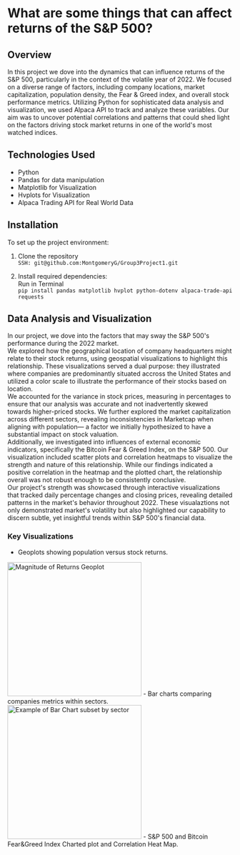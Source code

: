 # What are some things that can affect returns of the S&P 500?

## Overview
In this project we dove into the dynamics that can influence returns of the S&P 500, particularly in the context of the volatile year of 2022.
We focused on a diverse range of factors, including company locations, market capitalization, population density, the Fear & Greed index, and overall stock performance metrics. 
Utilizing Python for sophisticated data analysis and visualization, we used Alpaca API to track and analyze these variables.
Our aim was to uncover potential correlations and patterns that could shed light on the factors driving stock market returns in one of the world's most watched indices.

## Technologies Used
- Python
- Pandas for data manipulation
- Matplotlib for Visualization
- Hvplots for Visualization
- Alpaca Trading API for Real World Data

## Installation
To set up the project environment:

1. Clone the repository  
```SSH: git@github.com:MontgomeryG/Group3Project1.git```

2. Install required dependencies:  
Run in Terminal  
```pip install pandas matplotlib hvplot python-dotenv alpaca-trade-api requests```

## Data Analysis and Visualization
In our project, we dove into the factors that may sway the S&P 500's performance during the 2022 market.  
We explored how the geographical location of company headquarters might relate to their stock returns, using geospatial visualizations to highlight this relationship. These visualizations served a dual purpose: they illustrated where companies are predominantly situated accross the United States and utilized a color scale to illustrate the performance of their stocks based on location.  
We accounted for the variance in stock prices, measuring in percentages to ensure that our analysis was accurate and not inadvertently skewed towards higher-priced stocks.
We further explored the market capitalization across different sectors, revealing inconsistencies in Marketcap when aligning with population— a factor we initially hypothesized to have a substantial impact on stock valuation.  
Additionally, we investigated into influences of external economic indicators, specifically the Bitcoin Fear & Greed Index, on the S&P 500. Our visualization included scatter plots and correlation heatmaps to visualize the strength and nature of this relationship. While our findings indicated a positive correlation in the heatmap and the plotted chart, the relationship overall was not robust enough to be consistently conclusive.  
Our project's strength was showcased through interactive visualizations that tracked daily percentage changes and closing prices, revealing detailed patterns in the market's behavior throughout 2022. These visualaztions not only demonstrated market's volatility but also highlighted our capability to discern subtle, yet insightful trends within S&P 500's financial data.  

### Key Visualizations
- Geoplots showing population versus stock returns.
<img src="../Group3Project1/image.png" alt="Magnitude of Returns Geoplot" width="300"/>
- Bar charts comparing companies metrics within sectors.
<img src="../Group3Project1/BarCharts" alt="Example of Bar Chart subset by sector" width="300"/>
- S&P 500 and Bitcoin Fear&Greed Index Charted plot and Correlation Heat Map.